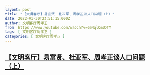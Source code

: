 ```yaml
---
layout: post
title: "【文明客厅】易富贤、杜亚军、周孝正谈人口问题（上）"
date: 2022-01-30T22:51:15.000Z
author: 文明客厅周孝正
from: https://www.youtube.com/watch?v=6eNqlQmUDTY
tags: [ 文明客厅周孝正 ]
categories: [ 文明客厅周孝正 ]
---
```

<!--1643583075000-->
[【文明客厅】易富贤、杜亚军、周孝正谈人口问题（上）](https://www.youtube.com/watch?v=6eNqlQmUDTY)
------

<div>

</div>
